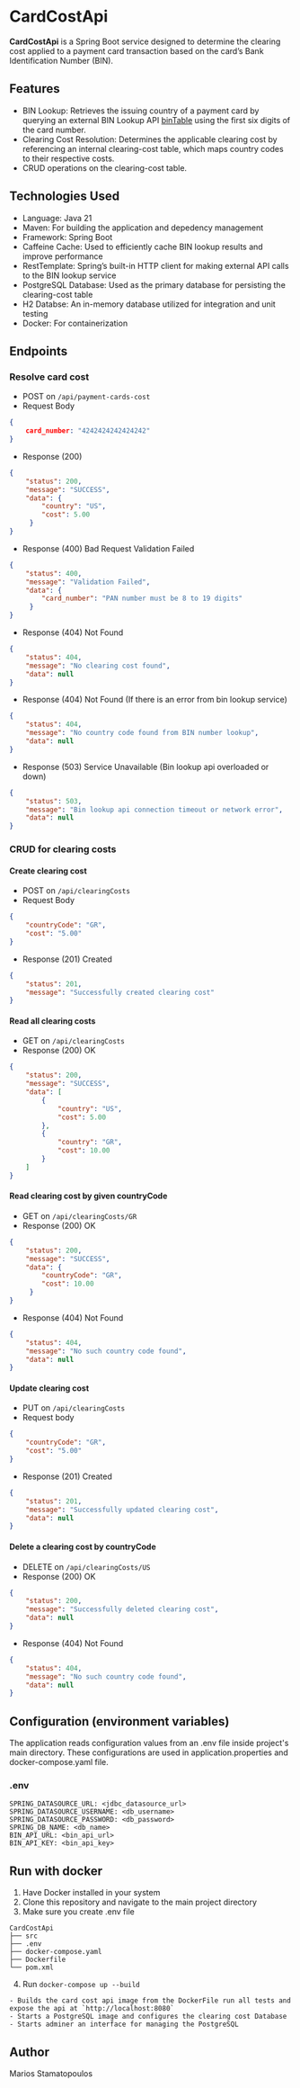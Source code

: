 # CardCostApi

**CardCostApi** is a Spring Boot service designed to determine the clearing cost applied to a payment card transaction based on the card’s Bank Identification Number (BIN).

 ## Features
 - BIN Lookup: Retrieves the issuing country of a payment card by querying an external BIN Lookup API [binTable](https://bintable.com/get-api) using the first six digits of the card number.
 - Clearing Cost Resolution: Determines the applicable clearing cost by referencing an internal clearing-cost table, which maps country codes to their respective costs.
 - CRUD operations on the clearing-cost table.
   
## Technologies Used
- Language: Java 21
- Maven: For building the application and depedency management
- Framework: Spring Boot
- Caffeine Cache: Used to efficiently cache BIN lookup results and improve performance
- RestTemplate: Spring’s built-in HTTP client for making external API calls to the BIN lookup service
- PostgreSQL Database: Used as the primary database for persisting the clearing-cost table
- H2 Databse: An in-memory database utilized for integration and unit testing
- Docker: For containerization

## Endpoints
### Resolve card cost
- POST on `/api/payment-cards-cost`
- Request Body
```json
{
    card_number: "4242424242424242"
}
```
- Response (200)
```json
{
    "status": 200,
    "message": "SUCCESS",
    "data": {
        "country": "US",
        "cost": 5.00
     }
}
```
- Response (400) Bad Request Validation Failed
```json
{
    "status": 400,
    "message": "Validation Failed",
    "data": {
        "card_number": "PAN number must be 8 to 19 digits"
     }
}
```
- Response (404) Not Found
```json
{
    "status": 404,
    "message": "No clearing cost found",
    "data": null
}
```
- Response (404) Not Found (If there is an error from bin lookup service)
```json
{
    "status": 404,
    "message": "No country code found from BIN number lookup",
    "data": null
}
```
- Response (503) Service Unavailable (Bin lookup api overloaded or down)
```json
{
    "status": 503,
    "message": "Bin lookup api connection timeout or network error",
    "data": null
}
```

### CRUD for clearing costs
#### Create clearing cost
- POST on `/api/clearingCosts`
- Request Body
```json
{
    "countryCode": "GR",
    "cost": "5.00"
}
```
- Response (201) Created
```json
{
    "status": 201,
    "message": "Successfully created clearing cost"
}
```
#### Read all clearing costs
- GET on `/api/clearingCosts`
- Response (200) OK
```json
{
    "status": 200,
    "message": "SUCCESS",
    "data": [
        {
            "country": "US",
            "cost": 5.00
        },
        {
            "country": "GR",
            "cost": 10.00
        }
    ]
}
```
#### Read clearing cost by given countryCode
- GET on `/api/clearingCosts/GR`
- Response (200) OK
```json
{
    "status": 200,
    "message": "SUCCESS",
    "data": {
        "countryCode": "GR",
        "cost": 10.00
     }
}
```
- Response (404) Not Found
```json
{
    "status": 404,
    "message": "No such country code found",
    "data": null
}
```
#### Update clearing cost
- PUT on `/api/clearingCosts`
- Request body
```json
{
    "countryCode": "GR",
    "cost": "5.00"
}
```
- Response (201) Created
```json
{
    "status": 201,
    "message": "Successfully updated clearing cost",
    "data": null
}
```
#### Delete a clearing cost by countryCode
- DELETE on `/api/clearingCosts/US`
- Response (200) OK
```json
{
    "status": 200,
    "message": "Successfully deleted clearing cost",
    "data": null
}
```
- Response (404) Not Found
```json
{
    "status": 404,
    "message": "No such country code found",
    "data": null
}
```

## Configuration (environment variables)
The application reads configuration values from an .env file inside project's main directory.
These configurations are used in application.properties and docker-compose.yaml file.

### .env ###
```plaintext
SPRING_DATASOURCE_URL: <jdbc_datasource_url>
SPRING_DATASOURCE_USERNAME: <db_username>
SPRING_DATASOURCE_PASSWORD: <db_password>
SPRING_DB_NAME: <db_name>
BIN_API_URL: <bin_api_url>
BIN_API_KEY: <bin_api_key>
```
## Run with docker
1. Have Docker installed in your system
2. Clone this repository and navigate to the main project directory
3. Make sure you create .env file
```plaintext
CardCostApi
├── src
├── .env
├── docker-compose.yaml
├── Dockerfile
└── pom.xml
```
4. Run `docker-compose up --build`
```plaintext
- Builds the card cost api image from the DockerFile run all tests and expose the api at `http://localhost:8080`
- Starts a PostgreSQL image and configures the clearing cost Database
- Starts adminer an interface for managing the PostgreSQL
```
## Author
Marios Stamatopoulos

